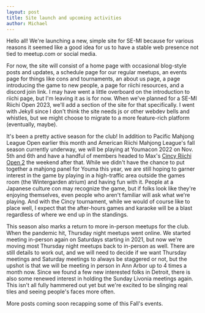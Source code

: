 ```yaml
---
layout: post
title: Site launch and upcoming activities
author: Michael
---
```


Hello all! We're launching a new, simple site for SE-MI because for various reasons it seemed like a good idea for us to have a stable web presence not tied to meetup.com or social media.

For now, the site will consist of a home page with occasional blog-style posts and updates, a schedule page for our regular meetups, an events page for things like cons and tournaments, an about us page, a page introducing the game to new people, a page for riichi resources, and a discord join link. I may have went a little overboard on the introduction to riichi page, but I'm leaving it as is for now. When we've planned for a SE-MI Riichi Open 2023, we'll add a section of the site for that specifically. I went with Jekyll since I don't think the site needs js or other webdev bells and whistles, but we might choose to migrate to a more feature-rich platform (eventually, maybe).

It's been a pretty active season for the club! In addition to Pacific Mahjong League Open earlier this month and American Riichi Mahjong League's fall season currently underway, we will be playing at Youmacon 2022 on Nov. 5th and 6th and have a handful of members headed to Max's [Cincy Riichi Open 2](https://cincyriichi.wixsite.com/cincy-riichi-open-ii) the weekend after that. While we didn't have the chance to put together a mahjong panel for Youma this year, we are still hoping to garner interest in the game by playing in a high-traffic area outside the games room (the Wintergarden atrium) and having fun with it. People at a Japanese culture con may recognize the game, but if folks look like they're enjoying themselves, even people who aren't familiar will ask what we're playing. And with the Cincy tournament, while we would of course like to place well, I expect that the after-hours games and karaoke will be a blast regardless of where we end up in the standings.

This season also marks a return to more in-person meetups for the club. When the pandemic hit, Thursday night meetups went online. We started meeting in-person again on Saturdays starting in 2021, but now we're moving most Thursday night meetups back to in-person as well. There are still details to work out, and we will need to decide if we want Thursday meetings and Saturday meetings to always be staggered or not, but the upshot is that we will be meeting in person in Ann Arbor up to 4 times a month now. Since we found a few new interested folks in Detroit, there is also some renewed interest in holding the Sunday Livonia meetings again. This isn't all fully hammered out yet but we're excited to be slinging real tiles and seeing people's faces more often.

More posts coming soon recapping some of this Fall's events.
